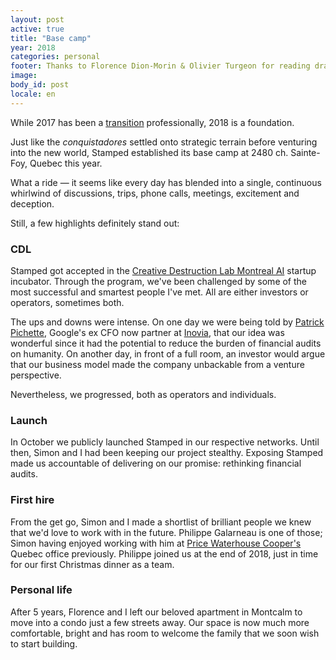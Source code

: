 ```yaml
---
layout: post
active: true
title: "Base camp"
year: 2018
categories: personal
footer: Thanks to Florence Dion-Morin & Olivier Turgeon for reading drafts of this.
image:
body_id: post
locale: en
---
```


While 2017 has been a [transition](https://phildionne.com/words/let-s-grab-coffee) professionally, 2018 is a foundation.

Just like the _conquistadores_ settled onto strategic terrain before venturing into the new world, Stamped established its base camp at 2480 ch. Sainte-Foy, Quebec this year.

What a ride — it seems like every day has blended into a single, continuous whirlwind of discussions, trips, phone calls, meetings, excitement and deception.

Still, a few highlights definitely stand out:

### CDL

Stamped got accepted in the [Creative Destruction Lab Montreal AI](https://www.creativedestructionlab.com/locations/montreal) startup incubator. Through the program, we've been challenged by some of the most successful and smartest people I've met. All are either investors or operators, sometimes both.

The ups and downs were intense. On one day we were being told by [Patrick Pichette](https://en.wikipedia.org/wiki/Patrick_Pichette), Google's ex CFO now partner at [Inovia](https://www.inovia.vc/), that our idea was wonderful since it had the potential to reduce the burden of financial audits on humanity. On another day, in front of a full room, an investor would argue that our business model made the company unbackable from a venture perspective.

Nevertheless, we progressed, both as operators and individuals.

### Launch

In October we publicly launched Stamped in our respective networks. Until then, Simon and I had been keeping our project stealthy. Exposing Stamped made us accountable of delivering on our promise: rethinking financial audits.

### First hire

From the get go, Simon and I made a shortlist of brilliant people we knew that we'd love to work with in the future. Philippe Galarneau is one of those; Simon having enjoyed working with him at [Price Waterhouse Cooper's](https://www.pwc.com/ca) Quebec office previously. Philippe joined us at the end of 2018, just in time for our first Christmas dinner as a team.

### Personal life

After 5 years, Florence and I left our beloved apartment in Montcalm to move into a condo just a few streets away. Our space is now much more comfortable, bright and has room to welcome the family that we soon wish to start building.
